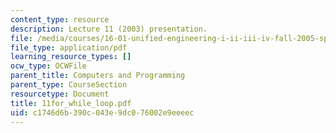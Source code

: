```yaml
---
content_type: resource
description: Lecture 11 (2003) presentation.
file: /media/courses/16-01-unified-engineering-i-ii-iii-iv-fall-2005-spring-2006/c1746d6b390c043e9dc076002e9eeeec_11for_while_loop.pdf
file_type: application/pdf
learning_resource_types: []
ocw_type: OCWFile
parent_title: Computers and Programming
parent_type: CourseSection
resourcetype: Document
title: 11for_while_loop.pdf
uid: c1746d6b-390c-043e-9dc0-76002e9eeeec
---
```

